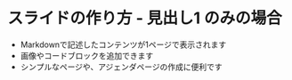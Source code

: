 # スライドの作り方 - 見出し1 のみの場合

+ Markdownで記述したコンテンツが1ページで表示されます
+ 画像やコードブロックを追加できます
+ シンプルなページや、アジェンダページの作成に便利です

